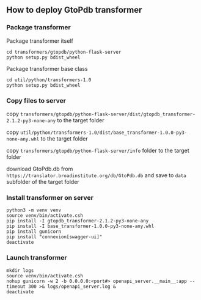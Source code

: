 ## How to deploy GtoPdb transformer

### Package transformer

Package transformer itself
```
cd transformers/gtopdb/python-flask-server
python setup.py bdist_wheel
```
Package transformer base class
```
cd util/python/transformers-1.0
python setup.py bdist_wheel
```

### Copy files to server

copy `transformers/gtopdb/python-flask-server/dist/gtopdb_transformer-2.1.2-py3-none-any` to the target folder

copy `util/python/transformers-1.0/dist/base_transformer-1.0.0-py3-none-any.whl` to the target folder

copy `transformers/gtopdb/python-flask-server/info` folder to the target folder

download GtoPdb.db from `https://translator.broadinstitute.org/db/GtoPdb.db` and save to `data` subfolder of the target folder

### Install transformer on server

```
python3 -m venv venv
source venv/bin/activate.csh
pip install -I gtopdb_transformer-2.1.2-py3-none-any
pip install -I base_transformer-1.0.0-py3-none-any.whl
pip install gunicorn
pip install "connexion[swagger-ui]"
deactivate
```

### Launch transformer

```
mkdir logs
source venv/bin/activate.csh
nohup gunicorn -w 2 -b 0.0.0.0:<port#> openapi_server.__main__:app --timeout 300 >& logs/openapi_server.log &
deactivate
```
